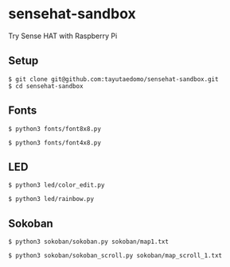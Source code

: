 # sensehat-sandbox
Try Sense HAT with Raspberry Pi

## Setup
```
$ git clone git@github.com:tayutaedomo/sensehat-sandbox.git
$ cd sensehat-sandbox
```


## Fonts
```
$ python3 fonts/font8x8.py
```

```
$ python3 fonts/font4x8.py
```


## LED
```
$ python3 led/color_edit.py
```

```
$ python3 led/rainbow.py
```

## Sokoban
```
$ python3 sokoban/sokoban.py sokoban/map1.txt
```

```
$ python3 sokoban/sokoban_scroll.py sokoban/map_scroll_1.txt
```

